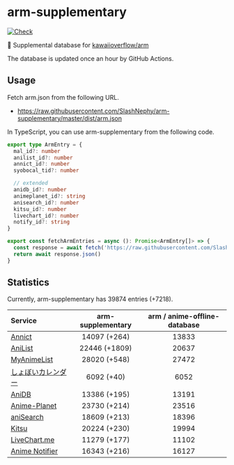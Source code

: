 # arm-supplementary

[![Check](https://github.com/SlashNephy/arm-supplementary/actions/workflows/check-node.yml/badge.svg)](https://github.com/SlashNephy/arm-supplementary/actions/workflows/check-node.yml)

💊 Supplemental database for [kawaiioverflow/arm](https://github.com/kawaiioverflow/arm)

The database is updated once an hour by GitHub Actions.

## Usage

Fetch arm.json from the following URL.

- https://raw.githubusercontent.com/SlashNephy/arm-supplementary/master/dist/arm.json

In TypeScript, you can use arm-supplementary from the following code.

```TypeScript
export type ArmEntry = {
  mal_id?: number
  anilist_id?: number
  annict_id?: number
  syobocal_tid?: number

  // extended
  anidb_id?: number
  animeplanet_id?: string
  anisearch_id?: number
  kitsu_id?: number
  livechart_id?: number
  notify_id?: string
}

export const fetchArmEntries = async (): Promise<ArmEntry[]> => {
  const response = await fetch('https://raw.githubusercontent.com/SlashNephy/arm-supplementary/master/dist/arm.json')
  return await response.json()
}
```

## Statistics

Currently, arm-supplementary has 39874 entries (+7218).

| Service                                     | arm-supplementary | arm / anime-offline-database |
| :------------------------------------------ | :---------------: | :--------------------------: |
| [Annict](https://annict.com)                |   14097 (+264)    |            13833             |
| [AniList](https://anilist.co)               |   22446 (+1809)   |            20637             |
| [MyAnimeList](https://myanimelist.net)      |   28020 (+548)    |            27472             |
| [しょぼいカレンダー](https://cal.syoboi.jp) |    6092 (+40)     |             6052             |
| [AniDB](https://anidb.net)                  |   13386 (+195)    |            13191             |
| [Anime-Planet](https://anime-planet.com)    |   23730 (+214)    |            23516             |
| [aniSearch](https://anisearch.com)          |   18609 (+213)    |            18396             |
| [Kitsu](https://kitsu.io)                   |   20224 (+230)    |            19994             |
| [LiveChart.me](https://livechart.me)        |   11279 (+177)    |            11102             |
| [Anime Notifier](https://notify.moe)        |   16343 (+216)    |            16127             |
